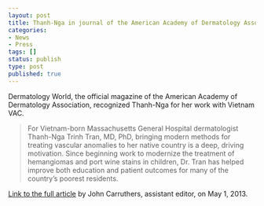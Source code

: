 ```yaml
---
layout: post
title: Thanh-Nga in journal of the American Academy of Dermatology Association
categories:
- News
- Press
tags: []
status: publish
type: post
published: true
---
```

Dermatology World, the official magazine of the American Academy of Dermatology Association, recognized Thanh-Nga for her work with Vietnam VAC.

> For Vietnam-born Massachusetts General Hospital dermatologist Thanh-Nga Trinh Tran, MD, PhD, bringing modern methods for treating vascular anomalies to her native country is a deep, driving motivation. Since beginning work to modernize the treatment of hemangiomas and port wine stains in children, Dr. Tran has helped improve both education and patient outcomes for many of the country’s poorest residents.

[Link to the full article](http://www.aad.org/dw/members-making-a-difference/2013/may#.UjN0L2SicWU) by John Carruthers, assistant editor, on May 1, 2013.

